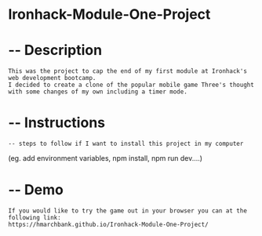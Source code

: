 # Ironhack-Module-One-Project




# -- Description 
    This was the project to cap the end of my first module at Ironhack's web development bootcamp. 
    I decided to create a clone of the popular mobile game Three's thought with some changes of my own including a timer mode.  


#  -- Instructions
    -- steps to follow if I want to install this project in my computer
  (eg. add environment variables, npm install, npm run dev....)


#  -- Demo
    If you would like to try the game out in your browser you can at the following link:
    https://hmarchbank.github.io/Ironhack-Module-One-Project/


